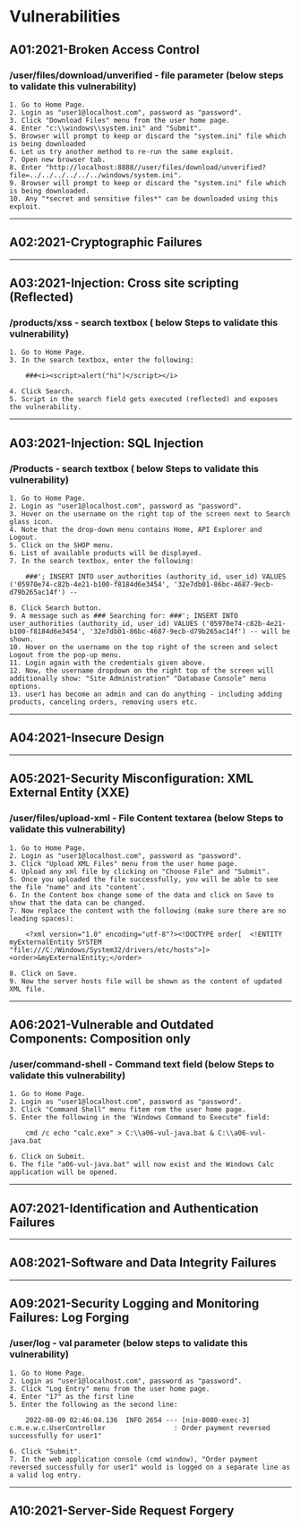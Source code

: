 # Vulnerabilities

## A01:2021-Broken Access Control
### /user/files/download/unverified - file parameter (below steps to validate this vulnerability)
	1. Go to Home Page.
    2. Login as "user1@localhost.com", password as "password".
	3. Click "Download Files" menu from the user home page.
	4. Enter "c:\\windows\\system.ini" and "Submit".
	5. Browser will prompt to keep or discard the "system.ini" file which is being downloaded
	6. Let us try another method to re-run the same exploit.
	7. Open new browser tab.
	8. Enter "http://localhost:8888//user/files/download/unverified?file=../../../../../../windows/system.ini".
	9. Browser will prompt to keep or discard the "system.ini" file which is being downloaded.
	10. Any "*secret and sensitive files*" can be downloaded using this exploit.
---
## A02:2021-Cryptographic Failures

---
## A03:2021-Injection: Cross site scripting (Reflected)
### /products/xss - search textbox ( below Steps to validate this vulnerability)
	1. Go to Home Page.
	3. In the search textbox, enter the following:

        ###<i><script>alert("hi")</script></i>

	4. Click Search.
	5. Script in the search field gets executed (reflected) and exposes the vulnerability.
---
## A03:2021-Injection: SQL Injection
### /Products - search textbox ( below Steps to validate this vulnerability)
	1. Go to Home Page.
    2. Login as "user1@localhost.com", password as "password".
	3. Hover on the username on the right top of the screen next to Search glass icon.
	4. Note that the drop-down menu contains Home, API Explorer and Logout.
	5. Click on the SHOP menu.
	6. List of available products will be displayed.
	7. In the search textbox, enter the following:

        ###'; INSERT INTO user_authorities (authority_id, user_id) VALUES ('05970e74-c82b-4e21-b100-f8184d6e3454', '32e7db01-86bc-4687-9ecb-d79b265ac14f') --

	8. Click Search button.
    9. A message such as ### Searching for: ###'; INSERT INTO user_authorities (authority_id, user_id) VALUES ('05970e74-c82b-4e21-b100-f8184d6e3454', '32e7db01-86bc-4687-9ecb-d79b265ac14f') -- will be shown.
    10. Hover on the username on the top right of the screen and select Logout from the pop-up menu.
    11. Login again with the credentials given above.
    12. Now, the username dropdown on the right top of the screen will additionally show: "Site Administration" "Database Console" menu options.
    13. user1 has become an admin and can do anything - including adding products, canceling orders, removing users etc.  
---
## A04:2021-Insecure Design

---
## A05:2021-Security Misconfiguration: XML External Entity (XXE)
### /user/files/upload-xml -  File Content textarea (below Steps to validate this vulnerability)
	1. Go to Home Page.
    2. Login as "user1@localhost.com", password as "password".
	3. Click "Upload XML Files" menu from the user home page.
	4. Upload any xml file by clicking on "Choose File" and "Submit".
	5. Once you uploaded the file successfully, you will be able to see the file "name" and its "content`.
	6. In the Content box change some of the data and click on Save to show that the data can be changed.
	7. Now replace the content with the following (make sure there are no leading spaces):

        <?xml version="1.0" encoding="utf-8"?><!DOCTYPE order[  <!ENTITY myExternalEntity SYSTEM "file:///C:/Windows/System32/drivers/etc/hosts">]><order>&myExternalEntity;</order>

    8. Click on Save.
	9. Now the server hosts file will be shown as the content of updated XML file.
---
## A06:2021-Vulnerable and Outdated Components: Composition only
### /user/command-shell -  Command text field (below Steps to validate this vulnerability)
	1. Go to Home Page.
    2. Login as "user1@localhost.com", password as "password".
	3. Click "Command Shell" menu fitem rom the user home page.
	5. Enter the following in the 'Windows Command to Execute" field:

        cmd /c echo "calc.exe" > C:\\a06-vul-java.bat & C:\\a06-vul-java.bat

    6. Click on Submit.
	6. The file "a06-vul-java.bat" will now exist and the Windows Calc application will be opened.  
---
## A07:2021-Identification and Authentication Failures

---
## A08:2021-Software and Data Integrity Failures

---
## A09:2021-Security Logging and Monitoring Failures: Log Forging
### /user/log - val parameter (below steps to validate this vulnerability)
	1. Go to Home Page.
    2. Login as "user1@localhost.com", password as "password".
	3. Click "Log Entry" menu from the user home page.
	4. Enter "17" as the first line
	5. Enter the following as the second line:

        2022-08-09 02:46:04.136  INFO 2654 --- [nio-8080-exec-3] c.m.e.w.c.UserController                 : Order payment reversed successfully for user1"

	6. Click "Submit".
	7. In the web application console (cmd window), "Order payment reversed successfully for user1" would is logged on a separate line as a valid log entry.  
---
## A10:2021-Server-Side Request Forgery
